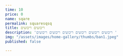 ```yaml
---
time: 10
price: 0
name: sqare
permalink: squaresqsq
title: ריבועים ריבועים
description: 'ריבועים ריבועים ריבועים ריבועים ריבועים ריבועים '
img: "/assets/images/home-gallery/thumbs/ban1.jpeg"
published: false

---
```

